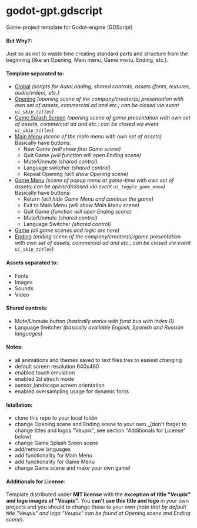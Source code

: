 # godot-gpt.gdscript
Game-project template for Godot-engine (GDScript)

#### But Why?:
Just so as not to waste time creating standard parts and structure from the beginning (like an Opening, Main menu, Game menu, Ending, etc.).

#### Template separated to:
* [Global](0_Global) _(scripts for AutoLoading, shared controls, assets (fonts, textures, audio/video), etc.)_
* [Opening](1_Opening) _(opening scene of the company/creator(s) presentation with own set of assets, commercial ad and etc.; can be closed via event `ui_skip_titles`)_
* [Game Splash Screen](2_GameSplash) _(opening scene of game presentation with own set of assets, commercial ad and etc.; can be closed via event `ui_skip_titles`)_
* [Main Menu](3_MainMenu) _(scene of the main menu with own set of assets)_
<br/>  Basically have buttons:
  * New Game _(will show first Game scene)_
  * Quit Game _(will function will open Ending scene)_
  * Mute/Unmute _(shared control)_
  * Language switcher _(shared control)_
  * Repeat Opening _(will show Opening scene)_
* [Game Menu](4_GameMenu) _(scene of popup menu at game-time with own set of assets; can be opened/closed via event `ui_toggle_game_menu`)_
<br/>  Basically have buttons:
  * Return _(will hide Game Menu and continue the game)_
  * Exit to Main Menu _(will show Main Menu scene)_
  * Quit Game _(function will open Ending scene)_
  * Mute/Unmute _(shared control)_
  * Language Switcher _(shared control)_
* [Game](5_Game) _(all game scenes and logic are here)_
* [Ending](6_Ending) _(ending scene of the company/creator(s)/game presentation with own set of assets, commercial ad and etc.; can be closed via event `ui_skip_titles`)_


#### Assets separated to:
* Fonts
* Images
* Sounds
* Video

#### Shared controls:
* Mute/Unmute button _(basically works with furst bus with index 0)_
* Language Switcher _(basically available English, Spanish and Russian languages)_

#### Notes:
* all animations and themes saved to text files.tres to easiest changing
* default screen resolution 640x480
* enabled touch emulation
* enabled 2d strech mode
* sensor_landscape screen orientation
* enabled oversampling usage for dynamic fonts

#### Istallation:
* clone this repo to your local folder
* change Opening scene and Ending scene to your own _(don't forget to change titles and logos "Veupix", see section "Additionals for License" below)
* change Game Splash Sreen scene
* add/remove languages
* add functionality for Main Menu
* add functionality for Game Menu
* change Game scene and make your own game!

#### Additionals for License:
Template distributed under **MIT license** with the **exception of title "Veupix" and logo images of "Veupix"**.
 You **can't use this title and logo** in your own projects and you should to change these to your own
 _(note that by default title "Veupix" and logo "Veupix" can be found at Opening scene and Ending scene)_.